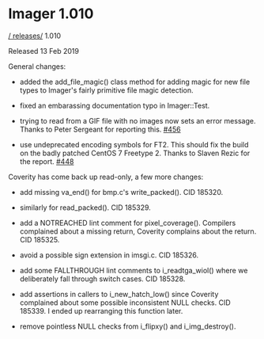 # Imager 1.010

[ / ](..) [releases/](./) 1.010

Released 13 Feb 2019

General changes:

 - added the add_file_magic() class method for adding magic for new file types to Imager's fairly primitive file magic detection.

 - fixed an embarassing documentation typo in Imager::Test.

 - trying to read from a GIF file with no images now sets an error message. Thanks to Peter Sergeant for reporting this. [#456](https://github.com/tonycoz/imager/issues/456)

 - use undeprecated encoding symbols for FT2. This should fix the build on the badly patched CentOS 7 Freetype 2. Thanks to Slaven Rezic for the report. [#448](https://github.com/tonycoz/imager/issues/448)

Coverity has come back up read-only, a few more changes:

 - add missing va_end() for bmp.c's write_packed(). CID 185320.

 - similarly for read_packed(). CID 185329.

 - add a NOTREACHED lint comment for pixel_coverage(). Compilers complained about a missing return, Coverity complains about the return. CID 185325.

 - avoid a possible sign extension in imsgi.c. CID 185326.

 - add some FALLTHROUGH lint comments to i_readtga_wiol() where we deliberately fall through switch cases. CID 185328.

 - add assertions in callers to i_new_hatch_low() since Coverity complained about some possible inconsistent NULL checks. CID 185339. I ended up rearranging this function later.

 - remove pointless NULL checks from i_flipxy() and i_img_destroy().